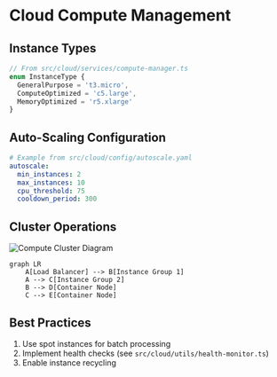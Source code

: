 # Cloud Compute Management

## Instance Types
```ts
// From src/cloud/services/compute-manager.ts
enum InstanceType {
  GeneralPurpose = 't3.micro',
  ComputeOptimized = 'c5.large',
  MemoryOptimized = 'r5.xlarge'
}
```

## Auto-Scaling Configuration
```yaml
# Example from src/cloud/config/autoscale.yaml
autoscale:
  min_instances: 2
  max_instances: 10
  cpu_threshold: 75
  cooldown_period: 300
```

## Cluster Operations
![Compute Cluster Diagram](diagrams/compute-cluster.png)
```mermaid
graph LR
    A[Load Balancer] --> B[Instance Group 1]
    A --> C[Instance Group 2]
    B --> D[Container Node]
    C --> E[Container Node]
```

## Best Practices
1. Use spot instances for batch processing
2. Implement health checks (see `src/cloud/utils/health-monitor.ts`)
3. Enable instance recycling